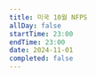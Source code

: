 ```yaml
---
title: 미국 10월 NFPS
allDay: false
startTime: 23:00
endTime: 23:00
date: 2024-11-01
completed: false
---
```


